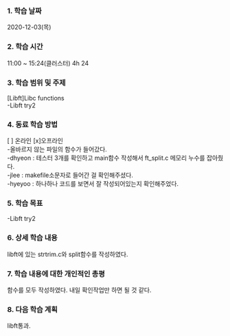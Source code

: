 ### 1. 학습 날짜 
2020-12-03(목)

### 2. 학습 시간
11:00 ~ 15:24(클러스터) 4h 24

### 3. 학습 범위 및 주제
[Libft]Libc functions <br>
-Libft try2

### 4. 동료 학습 방법 
[ ] 온라인 [x]오프라인 <br>
-올바르지 않는 파일의 함수가 들어갔다. <br>
-dhyeon : 테스터 3개를 확인하고 main함수 작성해서 ft_split.c 메모리 누수를 잡아줬다. <br>
-jlee : makefile소문자로 들어간 걸 확인해주셨다. <br>
-hyeyoo : 하나하나 코드를 보면서 잘 작성되어있는지 확인해주었다.

### 5. 학습 목표
-Libft try2

### 6. 상세 학습 내용
libft에 있는 strtrim.c와 split함수를 작성하였다.

### 7. 학습 내용에 대한 개인적인 총평
함수를 모두 작성하였다. 내일 확인작업만 하면 될 것 같다.

### 8. 다음 학습 계획
libft통과.